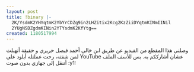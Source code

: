 ```yaml
---
layout: post
title: !binary |-
  2K/YsdmK2YHYqtmK2YbYrCDZg9in2LHZitix2Kcg2KzZiiDYqtmKINmIINil
  2YUgNSDZgdmKINin2YTYsdmK2KfYtg==
created: 1180517994
---
```

<p>وصلني هذا المقطع من الفيديو عن طريق ابن خالي أحمد فيصل حريري و حقيقة أنهبلت لمن شفته، رحت عملتله أبلود على YouTube عشان أشارككم به. بس للأسف الملف أتنقل إلى جهازي بدون صوت :y1:</p>
<p>&nbsp;</p>
<p align="center"><br />
<object width="425" height="350"><param name="movie" value="http://www.youtube.com/v/gpPPpv9BVc8"></param><param name="wmode" value="transparent"></param><embed src="http://www.youtube.com/v/gpPPpv9BVc8" type="application/x-shockwave-flash" wmode="transparent" width="425" height="350"></embed></object></p>
